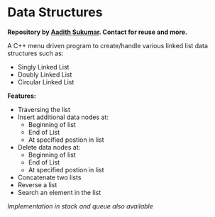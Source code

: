 # Data Structures

<b>Repository by <a href="https://www.github.com/aadi1011">Aadith Sukumar</a>. Contact for reuse and more.</b>

A C++ menu driven program to create/handle various linked list data structures such as:
- Singly Linked List
- Doubly Linked List
- Circular Linked List


<b>Features:</b>
<ul>
<li>Traversing the list</li>
<li>Insert additional data nodes at: <ul><li>Beginning of list</li><li>End of List</li><li>At specified postion in list</li></ul></li>
<li>Delete data nodes at: <ul><li>Beginning of list</li><li>End of List</li><li>At specified postion in list</li></ul></li>
<li>Concatenate two lists</li>
<li>Reverse a list</li>
<li>Search an element in the list</li>
</ul>

<i>Implementation in stack and queue also available</i> 
